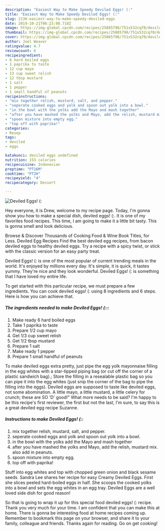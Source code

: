 ```yaml
---
description: "Easiest Way to Make Speedy Deviled Eggs! (:"
title: "Easiest Way to Make Speedy Deviled Eggs! (:"
slug: 2136-easiest-way-to-make-speedy-deviled-eggs
date: 2019-10-21T06:23:00.718Z
image: https://img-global.cpcdn.com/recipes/25885798/751x532cq70/deviled-eggs-recipe-main-photo.jpg
thumbnail: https://img-global.cpcdn.com/recipes/25885798/751x532cq70/deviled-eggs-recipe-main-photo.jpg
cover: https://img-global.cpcdn.com/recipes/25885798/751x532cq70/deviled-eggs-recipe-main-photo.jpg
author: Joel Weaver
ratingvalue: 4.7
reviewcount: 6
recipeingredient:
- 6 hard boiled eggs
- 1 paprika to taste
- 12 cup mayo
- 13 cup sweet relish
- 12 tbsp mustard
- 1 salt
- 1 pepper
- 1 small handful of peanuts
recipeinstructions:
- "mix together relish, mustard, salt, and pepper."
- "seperate cooked eggs and yolk and spoon out yolk into a bowl."
- "in the bowl with the yolks add the Mayo and mash together"
- "after you have mashed the yolks and Mayo, add the relish, mustard mix. also add in peanuts."
- "spoon mixture into empty egg."
- "top off with paprika!"
categories:
- Resep
tags:
- deviled
- eggs

katakunci: deviled eggs undefined
nutrition: 153 calories
recipecuisine: Indonesian
preptime: "PT16M"
cooktime: "PT2H"
recipeyield: "4"
recipecategory: Dessert

---
```



![Deviled Eggs! (:](https://img-global.cpcdn.com/recipes/25885798/751x532cq70/deviled-eggs-recipe-main-photo.jpg)

Hey everyone, it is Drew, welcome to my recipe page. Today, I'm gonna show you how to make a special dish, deviled eggs! (:. It is one of my favorites food recipes. This time, I am going to make it a little bit tasty. This is gonna smell and look delicious.

Browse &amp; Discover Thousands of Cooking Food &amp; Wine Book Titles, for Less. Deviled Egg Recipes Find the best deviled egg recipes, from bacon deviled eggs to healthy deviled eggs. Try a recipe with a spicy twist, or stick with the classic version for an easy party treat.

Deviled Eggs! (: is one of the most popular of current trending meals in the world. It's enjoyed by millions every day. It's simple, it is quick, it tastes yummy. They're nice and they look wonderful. Deviled Eggs! (: is something that I have loved my entire life.


To get started with this particular recipe, we must prepare a few ingredients. You can cook deviled eggs! (: using 8 ingredients and 6 steps. Here is how you can achieve that.

##### The ingredients needed to make Deviled Eggs! (:::

1. Make ready 6 hard boiled eggs
1. Take 1 paprika to taste
1. Prepare 1/2 cup mayo
1. Get 1/3 cup sweet relish
1. Get 1/2 tbsp mustard
1. Prepare 1 salt
1. Make ready 1 pepper
1. Prepare 1 small handful of peanuts


To make deviled eggs extra pretty, just pipe the egg yolk mayonnaise filling in the egg whites with a star-tipped piping bag (or cut off the corner of a plastic sandwich bag).; Store the filling in a resealable plastic bag so you can pipe it into the egg whites (just snip the corner of the bag to pipe the filling into the eggs). Deviled eggs are supposed to taste like deviled eggs, not some abomination. A little mayo, a little mustard, a little celery for crunch; these are SO &#39;D&#39; good!&#34; What more needs to be said? I&#39;m happy to be this recipe&#39;s first reviewer, the first but not the last, I&#39;m sure, to say this is a great deviled egg recipe Suzanne. 

##### Instructions to make Deviled Eggs! (::

1. mix together relish, mustard, salt, and pepper.
1. seperate cooked eggs and yolk and spoon out yolk into a bowl.
1. in the bowl with the yolks add the Mayo and mash together
1. after you have mashed the yolks and Mayo, add the relish, mustard mix. also add in peanuts.
1. spoon mixture into empty egg.
1. top off with paprika!


Stuff into egg whites and top with chopped green onion and black sesame seeds. Sandra Lee shares her recipe for easy Creamy Deviled Eggs. First she slices peeled hard-boiled eggs in half. She scoops the cooked yolks into a bowl and sets the egg whites in an egg tray. Deviled Eggs are a well loved side dish for good reason! 

So that is going to wrap it up for this special food deviled eggs! (: recipe. Thank you very much for your time. I am confident that you can make this at home. There is gonna be interesting food at home recipes coming up. Remember to bookmark this page on your browser, and share it to your family, colleague and friends. Thanks again for reading. Go on get cooking!
